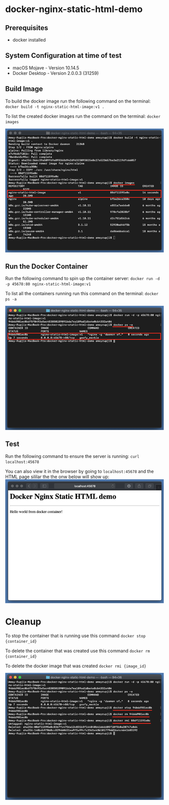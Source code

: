 # docker-nginx-static-html-demo

## Prerequisites 

- docker installed 

## System Configuration at time of test 

- macOS Mojave - Version 10.14.5 
- Docker Desktop - Version 2.0.0.3 (31259)

## Build Image

To build the docker image run the following command on the terminal:
`docker build -t nginx-static-html-image:v1 .`

To list the created docker images run the command on the terminal:
`docker images`

![docker-nginx-static-html-demo-docker-list-image](images/docker-nginx-static-html-demo-docker-list-image.png?raw=true "Terminal Docker List Images Shreenshot")

## Run the Docker Container

Run the following command to spin up the container server:
`docker run -d -p 45678:80 nginx-static-html-image:v1`

To list all the containers running run this command on the terminal:
`docker ps -a`

![docker-nginx-static-html-demo-list-container-image](images/docker-nginx-static-html-demo-list-container-image.png?raw=true "Terminal Docker List Containers Shreenshot")

## Test

Run the following command to ensure the server is running:
`curl localhost:45678`

You can also view it in the browser by going to `localhost:45678` and the HTML page sililar the the onw below will show up:
![docker-nginx-static-html-demo-browser-image](images/docker-nginx-static-html-demo-browser-image.png?raw=true "Browser Shreenshot")


# Cleanup

To stop the container that is running use this command 
`docker stop {container_id}`

To delete the container that was created use this command
`docker rm {container_id}`

To delete the docker image that was created 
`docker rmi {image_id}`

![docker-nginx-static-html-demo-cleanup-image](images/docker-nginx-static-html-demo-cleanup-image.png?raw=true "Terminal Docker Cleanup Shreenshot")
